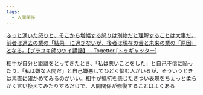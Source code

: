 ```yaml
---
tags:
  - 人間関係
---
```

[ふっと湧いた怒りと、そこから増幅する怒りは別物だと理解することは大事だ。前者は過去の業の「結果」に過ぎないが、後者は現在の苦と未来の業の「原因」となる。【プラユキ師のツイ講話】 - Togetter [トゥギャッター]](https://togetter.com/li/1451184)

相手が自分と距離をとってきたとき、「私は悪いことをした」と自己不信に陥ったり、「私は嫌な人間だ」と自己嫌悪してひどく悩む人がいるが、そういうときは素直に確かめてみるのがいい。相手が抵抗を感じたきつい表現をちょっと柔らかく言い換えてみたりするだけで、人間関係が修復することはよくある